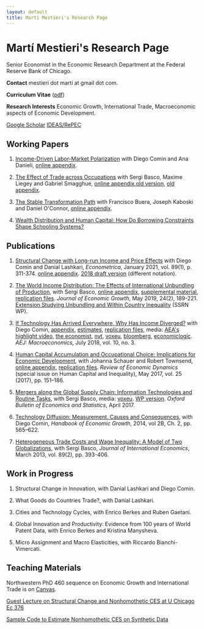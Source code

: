 ```yaml
---
layout: default
title: Martí Mestieri's Research Page
---
```


# Martí Mestieri's Research Page

Senior Economist in the Economic Research Department at the Federal Reserve Bank of Chicago.


**Contact** mestieri dot marti at gmail dot com.

**Curriculum Vitae** ([pdf](https://www.dropbox.com/s/qyb7r51kot4k7fe/mestieri_cv.pdf?dl=0))

**Research Interests** Economic Growth, International Trade, Macroeconomic aspects of Economic Development. 

[Google Scholar](https://scholar.google.com/citations?user=jXvJF9MAAAAJ&hl=ca)           [IDEAS/RePEC](https://ideas.repec.org/f/pme510.html)
                                                                                 

## Working Papers

1. [Income-Driven Labor-Market Polarization](https://www.dropbox.com/s/tgqm3mdbo4jaqn0/cdm_june2020.pdf?dl=0) with Diego Comin and Ana Danieli,
    [online appendix](https://www.dropbox.com/s/t4wbqhdj2bylblr/cdm_onlineappendix.pdf?dl=0).

2. [The Effect of Trade across Occupations](https://www.dropbox.com/s/2zlazd9ibbh9fkx/blms_online.pdf?dl=0) with Sergi Basco, Maxime Liegey and Gabriel Smagghue, [online appendix](https://www.dropbox.com/s/fapaj3u9wpudlyk/blms_online_app.pdf?dl=0),[old version](https://www.dropbox.com/s/zag3833c67qay5x/blms.pdf?dl=0),
    [old appendix](https://www.dropbox.com/s/0uiqoho97r2mnix/blms_op.pdf?dl=0).

3. [The Stable Transformation Path](https://www.dropbox.com/s/szq64u8nqc85al1/bkmo.pdf?dl=0)
    with Francisco Buera, Joseph Kaboski and Daniel O'Connor, 
    [online appendix](https://www.dropbox.com/s/ily9ntdwpskzrf2/bkmo_onlineapp.pdf?dl=0).

4. [Wealth Distribution and Human Capital: How Do Borrowing Constraints Shape Schooling Systems?](https://www.dropbox.com/s/w0fc7sthxh0mhtx/mestieri_wealthdistrib_humancapital.pdf?dl=0)


## Publications

1. [Structural Change with Long-run Income and Price Effects](https://www.dropbox.com/s/prta8e8rul85w6i/CLM_final.pdf?dl=0)
    with Diego Comin and Danial Lashkari, 
   *Econometrica*, January 2021, vol. 89(1), p. 311-374.
    [online appendix](https://www.dropbox.com/s/k0n1wc79z3u10ck/CLM_onlineappendix_final.pdf?dl=0). [2018 draft version](https://www.dropbox.com/s/98e9tjnx3nhlhdd/CLM_rev2.pdf?dl=0) (different notation). 


2. [The World Income Distribution: The Effects of International Unbundling of Production](https://www.dropbox.com/s/czqzvaqwtgmk5hs/BMU_rev.pdf?dl=0), with Sergi Basco, [online appendix](https://www.dropbox.com/s/sgwdn0qb2kwca8k/BMU_onlineappendix_rev.pdf?dl=0), [supplemental material](https://www.dropbox.com/s/teu5685tej9tt54/BMP3_additional_results_rev2.pdf?dl=0), [replication files](https://www.dropbox.com/s/94zy8f7iwh2yvvl/replication%20files%20bmp3.zip?dl=0). *Journal of Economic Growth*, May 2019, 24(2), 189-221.
       [Extension Studying Unbundling and Within Country Inequality](https://www.dropbox.com/s/83ty9lv2lem87y1/BM_Trade_and_within_inequality.pdf?dl=0) (SSRN WP).

3. [If Technology Has Arrived Everywhere, Why Has Income Diverged?](https://www.dropbox.com/s/l04exb9tn9zcsdt/CM_transition.pdf?dl=0) with Diego Comin, [appendix](https://www.dropbox.com/s/hpmdrvmg5bbwe0p/CM_transition_appendix.pdf?dl=0), [estimates](https://www.dropbox.com/s/y34zbbnuji9mley/CM_online_results.csv?dl=0), [replication files](https://sites.google.com/site/martimestieri/replication%20files.zip?attredirects=0&d=1), media:  [AEA's highlight video](https://www.aeaweb.org/research/technology-intensity-of-use-income-divergence),  [the economist](http://www.economist.com/news/briefing/21679448-pace-business-really-getting-quicker-creed-speed), [nyt](http://economix.blogs.nytimes.com/2013/05/10/technology-as-a-driver-of-growth-or-not/), [voxeu](http://www.voxeu.org/article/technology-and-income-dynamics-1800-2000), [bloomberg](http://www.bloomberg.com/news/2013-05-09/fed-in-2008-showed-panic-of-1907-was-excessive-cutting-research.html), [economiclogic](http://economiclogic.blogspot.com.es/2013/06/income-divergence-in-face-of-faster.html). *AEJ: Macroeconomics*, July 2018, vol. 10, no. 3.

4. [Human Capital Accumulation and Occupational Choice: Implications for Economic Development](https://www.dropbox.com/s/i9y5hhldhf8sf2z/MST_rev.pdf?dl=0), with Johanna Schauer and Robert Townsend, [online appendix](https://www.dropbox.com/s/7nmwugrvgbw5q3a/MST_rev_onlineappendix.pdf?dl=0), [replication files](https://www.dropbox.com/s/p3wkhbsmytj9rnx/MST_replication_files.zip?dl=0). *Review of Economic Dynamics* (special issue on Human Capital and Inequality), May 2017, vol. 25 (2017), pp. 151–186.

5. [Mergers along the Global Supply Chain: Information Technologies and Routine Tasks](https://www.dropbox.com/s/dbevybjgig53owv/BM_MandA.pdf?dl=0), with Sergi Basco, media: [voxeu](http://www.voxeu.org/article/ict-and-global-supply-chains). [WP version](https://www.dropbox.com/s/9zb0f8drntg5zz0/BM_MandAR.pdf?dl=0). *Oxford Bulletin of Economics and Statistics*, April 2017. 

6. [Technology Diffusion: Measurement, Causes and Consequences](https://www.dropbox.com/s/wb4t5a6jn2qkfdx/CM_chapter.pdf?dl=0), with Diego Comin, *Handbook of Economic Growth*, 2014, vol 2B, Ch. 2,  pp. 565–622.

7. [Heterogeneous Trade Costs and Wage Inequality: A Model of Two Globalizations](https://www.dropbox.com/s/ek1tnn8osqoolx3/BM2G.pdf?dl=0), with Sergi Basco, *Journal of International Economics*, March 2013, vol. 89(2), pp. 393-406.


## Work in Progress 

1. Structural Change in Innovation, with Danial Lashkari and Diego Comin.

2. What Goods do Countries Trade?, with Danial Lashkari.

3. Cities and Technology Cycles, with Enrico Berkes and Ruben Gaetani.

4. Global Innovation and Productivity: Evidence from 100 years of World Patent Data, with Enrico Berkes and Kristina Manysheva.

5. Micro Assignment and Macro Elasticities, with Riccardo Bianchi-Vimercati.


## Teaching Materials

Northwestern PhD 460 sequence on Economic Growth and International Trade is on [Canvas](https://canvas.northwestern.edu/).

[Guest Lecture on Structural Change and Nonhomothetic CES at U Chicago Ec 376](https://www.dropbox.com/s/desc962vwmcdbat/structural_change_lecture.pdf?dl=0)

[Sample Code to Estimate Nonhomothetic CES on Synthetic Data](https://www.dropbox.com/s/adzdfl0najc7jc5/estimation_nhces.zip?dl=0)

